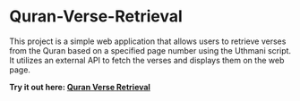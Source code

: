 # Quran-Verse-Retrieval

This project is a simple web application that allows users to retrieve verses from the Quran based on a specified page number using the Uthmani script. It utilizes an external API to fetch the verses and displays them on the web page.

**Try it out here: [Quran Verse Retrieval](https://nawafalhu.github.io/Quran-Verse-Retrieval/)**
